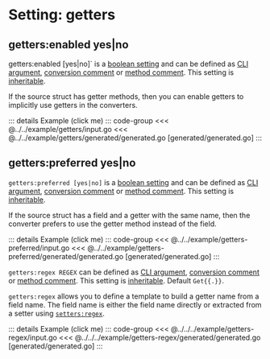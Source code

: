 # Setting: getters

## getters:enabled yes|no

getters:enabled [yes|no]` is a [boolean setting](./define-settings.md#boolean)
and can be defined as [CLI argument](./define-settings.md#cli),
[conversion comment](./define-settings.md#conversion) or
[method comment](./define-settings.md#method). This setting is
[inheritable](./define-settings.md#inheritance).

If the source struct has getter methods, then you can enable getters to implicitly
use getters in the converters.

::: details Example (click me)
::: code-group
<<< @../../example/getters/input.go
<<< @../../example/getters/generated/generated.go [generated/generated.go]
:::

## getters:preferred yes|no

`getters:preferred [yes|no]` is a [boolean setting](./define-settings.md#boolean)
and can be defined as [CLI argument](./define-settings.md#cli),
[conversion comment](./define-settings.md#conversion) or
[method comment](./define-settings.md#method). This setting is
[inheritable](./define-settings.md#inheritance).

If the source struct has a field and a getter with the same name, then the
converter prefers to use the getter method instead of the field.

::: details Example (click me)
::: code-group
<<< @../../example/getters-preferred/input.go
<<< @../../example/getters-preferred/generated/generated.go [generated/generated.go]
:::

`getters:regex REGEX` can be defined as
[CLI argument](./define-settings.md#cli),
[conversion comment](./define-settings.md#conversion) or
[method comment](./define-settings.md#method). This setting is
[inheritable](./define-settings.md#inheritance). Default `Get{{.}}`.

`getters:regex` allows you to define a template to build a getter name from
a field name. The field name is either the field name directly or extracted
from a setter using [`setters:regex`](./setters.md#gettersregex).

::: details Example (click me)
::: code-group
<<< @../../../example/getters-regex/input.go
<<< @../../../example/getters-regex/generated/generated.go [generated/generated.go]
:::
